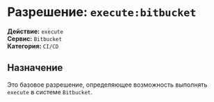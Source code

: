 # Разрешение: `execute:bitbucket`

**Действие:** `execute`  
**Сервис:** `Bitbucket`  
**Категория:** `CI/CD`

## Назначение
Это базовое разрешение, определяющее возможность выполнять `execute` в системе `Bitbucket`.
